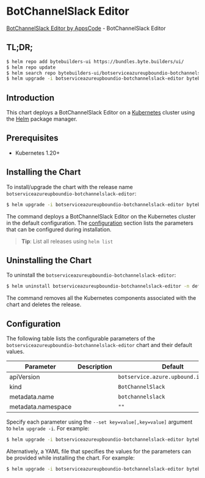 # BotChannelSlack Editor

[BotChannelSlack Editor by AppsCode](https://byte.builders) - BotChannelSlack Editor

## TL;DR;

```bash
$ helm repo add bytebuilders-ui https://bundles.byte.builders/ui/
$ helm repo update
$ helm search repo bytebuilders-ui/botserviceazureupboundio-botchannelslack-editor --version=v0.4.18
$ helm upgrade -i botserviceazureupboundio-botchannelslack-editor bytebuilders-ui/botserviceazureupboundio-botchannelslack-editor -n default --create-namespace --version=v0.4.18
```

## Introduction

This chart deploys a BotChannelSlack Editor on a [Kubernetes](http://kubernetes.io) cluster using the [Helm](https://helm.sh) package manager.

## Prerequisites

- Kubernetes 1.20+

## Installing the Chart

To install/upgrade the chart with the release name `botserviceazureupboundio-botchannelslack-editor`:

```bash
$ helm upgrade -i botserviceazureupboundio-botchannelslack-editor bytebuilders-ui/botserviceazureupboundio-botchannelslack-editor -n default --create-namespace --version=v0.4.18
```

The command deploys a BotChannelSlack Editor on the Kubernetes cluster in the default configuration. The [configuration](#configuration) section lists the parameters that can be configured during installation.

> **Tip**: List all releases using `helm list`

## Uninstalling the Chart

To uninstall the `botserviceazureupboundio-botchannelslack-editor`:

```bash
$ helm uninstall botserviceazureupboundio-botchannelslack-editor -n default
```

The command removes all the Kubernetes components associated with the chart and deletes the release.

## Configuration

The following table lists the configurable parameters of the `botserviceazureupboundio-botchannelslack-editor` chart and their default values.

|     Parameter      | Description |                     Default                      |
|--------------------|-------------|--------------------------------------------------|
| apiVersion         |             | <code>botservice.azure.upbound.io/v1beta1</code> |
| kind               |             | <code>BotChannelSlack</code>                     |
| metadata.name      |             | <code>botchannelslack</code>                     |
| metadata.namespace |             | <code>""</code>                                  |


Specify each parameter using the `--set key=value[,key=value]` argument to `helm upgrade -i`. For example:

```bash
$ helm upgrade -i botserviceazureupboundio-botchannelslack-editor bytebuilders-ui/botserviceazureupboundio-botchannelslack-editor -n default --create-namespace --version=v0.4.18 --set apiVersion=botservice.azure.upbound.io/v1beta1
```

Alternatively, a YAML file that specifies the values for the parameters can be provided while
installing the chart. For example:

```bash
$ helm upgrade -i botserviceazureupboundio-botchannelslack-editor bytebuilders-ui/botserviceazureupboundio-botchannelslack-editor -n default --create-namespace --version=v0.4.18 --values values.yaml
```
